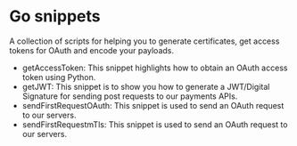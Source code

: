 # Go snippets

A collection of scripts for helping you to generate certificates, get access tokens for OAuth and encode your payloads.

- getAccessToken: This snippet highlights how to obtain an OAuth access token using Python.
- getJWT: This snippet is to show you how to generate a JWT/Digital Signature for sending post requests to our payments APIs.
- sendFirstRequestOAuth: This snippet is used to send an OAuth request to our servers.
- sendFirstRequestmTls: This snippet is used to send an OAuth request to our servers.

